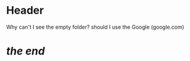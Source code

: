 #         Header


Why can't I see the empty folder?
should I use the Google (google.com)

#      _the end_
